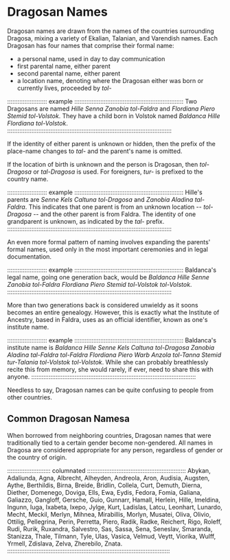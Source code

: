 # Dragosan Names

Dragosan names are drawn from the names of the countries surrounding Dragosa,
mixing a variety of Ekalian, Talanian, and Varendish names. Each Dragosan
has four names that comprise their formal name:

- a personal name, used in day to day communication
- first parental name, either parent
- second parental name, either parent
- a location name, denoting where the Dragosan either was born or currently lives,
  proceeded by *tol-*

::::::::::::::::::::::: example :::::::::::::::::::::::::::::::::::::::::::::::::::::::::::::::
Two Dragosans are named *Hille Senna Zanobia tol-Faldra*
and *Flordiana Piero Stemid tol-Volstok*. They have a child born in Volstok 
named *Baldanca Hille Flordiana tol-Volstok*.
:::::::::::::::::::::::::::::::::::::::::::::::::::::::::::::::::::::::::::::::::::::::::::::::

If the identity of either parent is unknown or hidden, then the prefix of the place-name
changes to *tal-* and the parent's name is omitted.

If the location of birth is unknown and the person is Dragosan, then *tol-Dragosa* or
*tal-Dragosa* is used. For foreigners, *tur-* is prefixed to the country name.

::::::::::::::::::::::: example :::::::::::::::::::::::::::::::::::::::::::::::::::::::::::::::
Hille's parents are *Senne Kels Caltuna tol-Dragosa* and *Zanobia Aladina tal-Faldra*.
This indicates that one parent is from an unknown location -- *tol-Dragosa* -- and the
other parent is from Faldra. The identity of one grandparent is unknown, as indicated by
the *tal-* prefix.
:::::::::::::::::::::::::::::::::::::::::::::::::::::::::::::::::::::::::::::::::::::::::::::::

An even more formal pattern of naming involves expanding the parents' formal names, used
only in the most important ceremonies and in legal documentation. 

::::::::::::::::::::::: example :::::::::::::::::::::::::::::::::::::::::::::::::::::::::::::::
Baldanca's legal name, going one generation back, would be 
*Baldanca Hille Senne Zanobia tol-Faldra Flordiana Piero Stemid tol-Volstok tol-Volstok*.
:::::::::::::::::::::::::::::::::::::::::::::::::::::::::::::::::::::::::::::::::::::::::::::::

More than two generations back is considered unwieldy as it soons becomes an entire
genealogy. However, this is exactly what the Institute of Ancestry, based in Faldra, uses
as an official identifier, known as one's institute name.

::::::::::::::::::::::: example :::::::::::::::::::::::::::::::::::::::::::::::::::::::::::::::
Baldanca's institute name is 
*Baldanca Hille Senne Kels Caltuna tol-Dragosa Zanobia Aladina tal-Faldra tol-Faldra Flordiana Piero Warb Anzola tol-Tanna Stemid tur-Talania tol-Volstok tol-Volstok*.
While she can probably breathlessly recite this from memory, she would rarely, if ever, need to share this with anyone.
:::::::::::::::::::::::::::::::::::::::::::::::::::::::::::::::::::::::::::::::::::::::::::::::

Needless to say, Dragosan names can be quite confusing to people from other countries.

## Common Dragosan Namesa

When borrowed from neighboring countries, Dragosan names that were traditionally tied to a
certain gender become non-gendered. All names in Dragosa are considered appropriate for
any person, regardless of gender or the country of origin.

::::::::::::::::::::::::: columnated :::::::::::::::::::::::::::::::::::::::::::::::::::::::::
Abykan, Adaliunda, Agna, Albrecht, Alheyden, Andreola, Aron, Audisia, Augsten, Aythe, Berthildis, Birna, Breide, Bridlin, Collela, Curt, Demuth, Dierna, Diether,
Domenego, Doviga, Ells, Ewa, Eydis, Fedora, Fomia, Galiana, Galiazzo, Gangloff, Gersche, Guio, Gunnarr, Hamall, Herlein, Hille, Imeldina, Ingunn, Iuga,
Ixabeta, Ixepo, Jylge, Kurt, Ladislas, Latcu, Leonhart, Lunardo, Mecht, Meckil, Merlyn, Mihnea, Mirabillis, Morlyn, Musatei, Oliva, Olivio, Ottilig, Pellegrina, Perin,
Perretta, Piero, Radik, Radke, Reichert, Rigo, Roleff, Rudi, Rurik, Ruxandra, Salvestro, Sas, Sassa, Sena, Seneslav, Smaranda, Stanizza, Thale, Tilmann, Tyle, Ulas,
Vasica, Velmud, Veytt, Viorika, Wulff, Yrmell, Zdislava, Zelva, Zherebilo, Znata.
::::::::::::::::::::::::::::::::::::::::::::::::::::::::::::::::::::::::::::::::::::::::::::::

